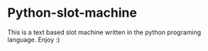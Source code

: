# Python-slot-machine

This is a text based slot machine written in the python programing language.
Enjoy :)
